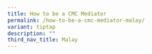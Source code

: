 ```yaml
---
title: How to be a CMC Mediator
permalink: /how-to-be-a-cmc-mediator-malay/
variant: tiptap
description: ""
third_nav_title: Malay
---
```

